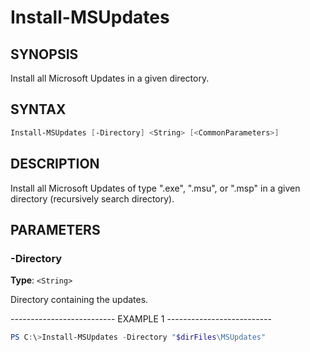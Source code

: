 Install-MSUpdates
=================

SYNOPSIS
--------

Install all Microsoft Updates in a given directory.

SYNTAX
------

```powershell
Install-MSUpdates [-Directory] <String> [<CommonParameters>]
```

DESCRIPTION
-----------

Install all Microsoft Updates of type ".exe", ".msu", or ".msp" in a
given directory (recursively search directory).

PARAMETERS
----------

### -Directory

**Type**: `<String>`

Directory containing the updates.

-------------------------- EXAMPLE 1 --------------------------

```powershell
PS C:\>Install-MSUpdates -Directory "$dirFiles\MSUpdates"
```
